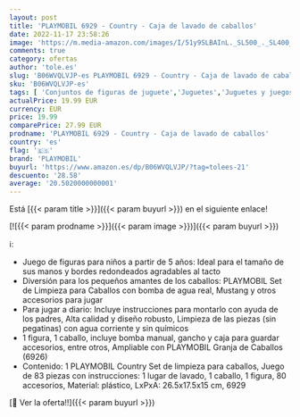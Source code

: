 ```yaml
---
layout: post
title: 'PLAYMOBIL 6929 - Country - Caja de lavado de caballos'
date: 2022-11-17 23:58:26
image: 'https://m.media-amazon.com/images/I/51y9SLBAInL._SL500_._SL400_.jpg'
comments: true
category: ofertas
author: 'tole.es'
slug: 'B06WVQLVJP-es PLAYMOBIL 6929 - Country - Caja de lavado de caballos'
sku: 'B06WVQLVJP-es'
tags: [ 'Conjuntos de figuras de juguete','Juguetes','Juguetes y juegos','Muñecos y figuras','playmobil','🇪🇸', ]
actualPrice: 19.99 EUR
currency: EUR
price: 19.99
comparePrice: 27.99 EUR
prodname: 'PLAYMOBIL 6929 - Country - Caja de lavado de caballos'
country: 'es'
flag: '🇪🇸'
brand: 'PLAYMOBIL'
buyurl: 'https://www.amazon.es/dp/B06WVQLVJP/?tag=tolees-21'
descuento: '28.58'
average: '20.5020000000001'
---
```


Está [{{< param title >}}]({{< param buyurl >}}) en el siguiente enlace!

[![{{< param prodname >}}]({{< param image >}})]({{< param buyurl >}})

ℹ️:

- Juego de figuras para niños a partir de 5 años: Ideal para el tamaño de sus manos y bordes redondeados agradables al tacto
- Diversión para los pequeños amantes de los caballos: PLAYMOBIL Set de Limpieza para Caballos con bomba de agua real, Mustang y otros accesorios para jugar
- Para jugar a diario: Incluye instrucciones para montarlo con ayuda de los padres, Alta calidad y diseño robusto, Limpieza de las piezas (sin pegatinas) con agua corriente y sin químicos
- 1 figura, 1 caballo, incluye bomba manual, gancho y caja para guardar accesorios, entre otros, Ampliable con PLAYMOBIL Granja de Caballos (6926)
- Contenido: 1 PLAYMOBIL Country Set de limpieza para caballos, Juego de 83 piezas con instrucciones: 1 lugar de lavado, 1 caballo, 1 figura, 80 accesorios, Material: plástico, LxPxA: 26.5x17.5x15 cm, 6929

[🛒 Ver la oferta!!]({{< param buyurl >}})
